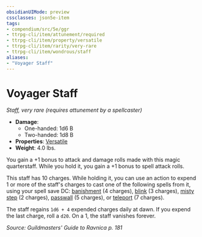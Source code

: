 ```yaml
---
obsidianUIMode: preview
cssclasses: json5e-item
tags:
- compendium/src/5e/ggr
- ttrpg-cli/item/attunement/required
- ttrpg-cli/item/property/versatile
- ttrpg-cli/item/rarity/very-rare
- ttrpg-cli/item/wondrous/staff
aliases: 
- "Voyager Staff"
---
```

# Voyager Staff
*Staff, very rare (requires attunement by a spellcaster)*  

- **Damage**:
  - One-handed: 1d6 B
  - Two-handed: 1d8 B
- **Properties**: [Versatile](/3-Mechanics/CLI/rules/item-properties.md#Versatile)
- **Weight**: 4.0 lbs.

You gain a +1 bonus to attack and damage rolls made with this magic quarterstaff. While you hold it, you gain a +1 bonus to spell attack rolls.

This staff has 10 charges. While holding it, you can use an action to expend 1 or more of the staff's charges to cast one of the following spells from it, using your spell save DC: [banishment](/3-Mechanics/CLI/spells/banishment.md) (4 charges), [blink](/3-Mechanics/CLI/spells/blink.md) (3 charges), [misty step](/3-Mechanics/CLI/spells/misty-step.md) (2 charges), [passwall](/3-Mechanics/CLI/spells/passwall.md) (5 charges), or [teleport](/3-Mechanics/CLI/spells/teleport.md) (7 charges).

The staff regains `1d6 + 4` expended charges daily at dawn. If you expend the last charge, roll a `d20`. On a 1, the staff vanishes forever.

*Source: Guildmasters' Guide to Ravnica p. 181*